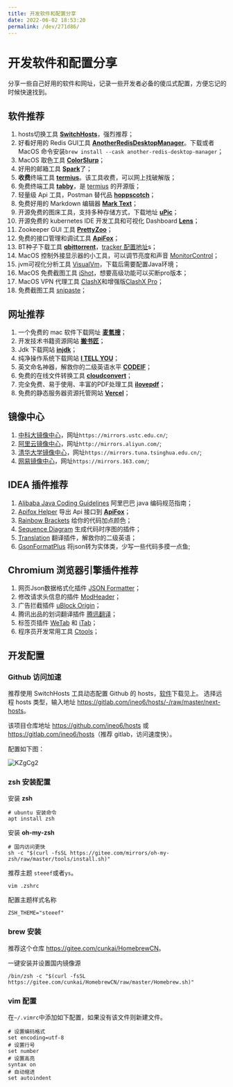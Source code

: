 ```yaml
---
title: 开发软件和配置分享
date: 2022-06-02 18:53:20
permalink: /dev/271d86/
---
```

# 开发软件和配置分享

分享一些自己好用的软件和网址，记录一些开发者必备的傻瓜式配置，方便忘记的时候快速找到。

## 软件推荐

1. hosts切换工具 [**SwitchHosts**](https://www.electronjs.org/apps/switchhosts)，强烈推荐；
2. 好看好用的 Redis GUI工具 [**AnotherRedisDesktopManager**](https://gitee.com/qishibo/AnotherRedisDesktopManager)。下载或者 MacOS 命令安装`brew install --cask another-redis-desktop-manager`；
3. MacOS 取色工具 [**ColorSlurp**](https://apps.apple.com/cn/app/colorslurp/id1287239339?l=en&mt=12)；
4. 好用的邮箱工具 [**Spark**](https://sparkmailapp.com/zh)了；
5. **收费**终端工具 [**termius**](https://www.termius.com/)。该工具收费，可以网上找破解版；
6. 免费终端工具 [**tabby**](https://github.com/Eugeny/tabby/releases)，是 [termius](https://www.termius.com/) 的开源版；
7. 轻量级 Api 工具，Postman 替代品 [**hoppscotch**](https://hoppscotch.io/cn/)；
8. 免费好用的 Markdown 编辑器 [**Mark Text**](https://marktext.app/)；
9. 开源免费的图床工具，支持多种存储方式，下载地址 [**uPic**](https://github.com/gee1k/uPic/releases)；
10. 开源免费的 kubernetes IDE 开发工具和可视化 Dashboard [**Lens**](https://github.com/lensapp/lens)；
11. Zookeeper GUI 工具 [**PrettyZoo**](https://github.com/vran-dev/PrettyZoo/releases)；
12. 免费的接口管理和调试工具 [**ApiFox**](https://www.apifox.cn/)；
13. BT种子下载工具 [**qbittorrent**](https://github.com/qbittorrent/qBittorrent)，[tracker 配置地址](https://github.com/ngosang/trackerslist/blob/master/trackers_all.txt)s；
14. MacOS 控制外接显示器的小工具，可以调节亮度和声音 [MonitorControl](https://github.com/MonitorControl/MonitorControl/releases)；
15. jvm可视化分析工具 [VisualVm](https://visualvm.github.io/download.html)，下载后需要配置Java环境；
16. MacOS 免费截图工具 [iShot](https://www.better365.cn/ishot.html)，想要高级功能可以买断pro版本；
17. MacOS VPN 代理工具 [ClashX](https://github.com/yichengchen/clashX/releases)和增强版[ClashX Pro](https://install.appcenter.ms/users/clashx/apps/clashx-pro/distribution_groups/public)；
18. 免费截图工具 [snipaste](https://zh.snipaste.com/)；

## 网址推荐

1. 一个免费的 mac 软件下载网址 [**麦氪搜**](https://www.imacso.com/)； 
2. 开发技术书籍资源网站 [**搬书匠**](http://www.banshujiang.cn/)；
3. Jdk 下载网站 [**injdk**](https://www.injdk.cn/)；
4. 纯净操作系统下载网站 [**I TELL YOU**](https://next.itellyou.cn/)；
5. 英文命名神器，解救你的二级英语水平 [**CODEIF**](https://unbug.github.io/codelf/)；
6. 免费的在线文件转换工具 [**cloudconvert**](https://cloudconvert.com/)；
7. 完全免费、易于使用、丰富的PDF处理工具 [**ilovepdf**](https://www.ilovepdf.com/zh-cn)；
8. 免费的静态服务器资源托管网站 [**Vercel**](https://vercel.com)；


## 镜像中心

1. [中科大镜像中心](https://mirrors.ustc.edu.cn/)，网址`https://mirrors.ustc.edu.cn/`;
2. [阿里云镜像中心](http://mirrors.aliyun.com/)，网址`http://mirrors.aliyun.com/`;
2. [清华大学镜像中心](https://mirrors.tuna.tsinghua.edu.cn/)，网址`https://mirrors.tuna.tsinghua.edu.cn/`;
2. [网易镜像中心](https://mirrors.163.com/)，网址`https://mirrors.163.com/`;

## IDEA 插件推荐

1. [Alibaba Java Coding Guidelines](https://plugins.jetbrains.com/plugin/10046-alibaba-java-coding-guidelines) 阿里巴巴 java 编码规范指南；
2. [Apifox Helper](https://plugins.jetbrains.com/plugin/20549-apifox-helper) 导出 Api 接口到 [**ApiFox**](https://www.apifox.cn/)；
3. [Rainbow Brackets](https://plugins.jetbrains.com/plugin/10080-rainbow-brackets) 给你的代码加点颜色；
4. [Sequence Diagram](https://plugins.jetbrains.com/plugin/8286-sequence-diagram) 生成代码时序图的插件；
5. [Translation](https://plugins.jetbrains.com/plugin/8579-translation) 翻译插件，解救你的二级英语；
6. [GsonFormatPlus](https://plugins.jetbrains.com/plugin/14949-gsonformatplus) 将json转为实体类，少写一些代码多摸一点鱼;

## Chromium 浏览器引擎插件推荐

1. 网页Json数据格式化插件 [JSON Formatter](https://chrome.google.com/webstore/detail/json-formatter/bcjindcccaagfpapjjmafapmmgkkhgoa)；
2. 修改请求头信息的插件 [ModHeader](https://chrome.google.com/webstore/detail/modheader-modify-http-hea/idgpnmonknjnojddfkpgkljpfnnfcklj)；
3. 广告拦截插件 [uBlock Origin](https://chrome.google.com/webstore/detail/ublock-origin/cjpalhdlnbpafiamejdnhcphjbkeiagm)；
4. 腾讯出品的划词翻译插件 [腾讯翻译](https://chrome.google.com/webstore/detail/%E8%85%BE%E8%AE%AF%E7%BF%BB%E8%AF%91/lkjkfecdnfjopaeaibboihfkmhdjmanm)；
5. 标签页插件 [WeTab](https://chrome.google.com/webstore/detail/wetab-%E5%85%8D%E8%B4%B9chatgpt%E6%96%B0%E6%A0%87%E7%AD%BE%E9%A1%B5/aikflfpejipbpjdlfabpgclhblkpaafo) 和 [iTab](https://chrome.google.com/webstore/detail/itab%E6%96%B0%E6%A0%87%E7%AD%BE%E9%A1%B5%E5%85%8D%E8%B4%B9chatgpt/mhloojimgilafopcmlcikiidgbbnelip)；
5. 程序员开发常用工具 [Ctools](https://github.com/baiy/Ctool)；

## 开发配置

### Github 访问加速

推荐使用 SwitchHosts 工具动态配置 Github 的 hosts，[软件](#软件推荐)下载见上。
选择远程 hosts 类型，输入地址 <https://gitlab.com/ineo6/hosts/-/raw/master/next-hosts>。

该项目仓库地址 <https://github.com/ineo6/hosts> 或 <https://gitlab.com/ineo6/hosts>（推荐 gitlab，访问速度快）。

配置如下图：

![KZgCg2](https://qiqiang.oss-cn-hangzhou.aliyuncs.com/muan/KZgCg2.jpg)

### zsh 安装配置

安装 **zsh**

```shell
# ubuntu 安装命令
apt install zsh
```

安装 **oh-my-zsh** 

```shell
# 国内访问更快
sh -c "$(curl -fsSL https://gitee.com/mirrors/oh-my-zsh/raw/master/tools/install.sh)"
```
推荐主题 `steeef`或者`ys`。
```shell
vim .zshrc
```
配置主题样式名称
```text
ZSH_THEME="steeef"
```

### brew 安装

推荐这个仓库 <https://gitee.com/cunkai/HomebrewCN>。

一键安装并设置国内镜像源

```shell
/bin/zsh -c "$(curl -fsSL https://gitee.com/cunkai/HomebrewCN/raw/master/Homebrew.sh)"
```

### vim 配置

在`~/.vimrc`中添加如下配置，如果没有该文件则新建文件。

```
# 设置编码格式
set encoding=utf-8
# 设置行号
set number
# 设置高亮
syntax on
# 自动缩进
set autoindent
```